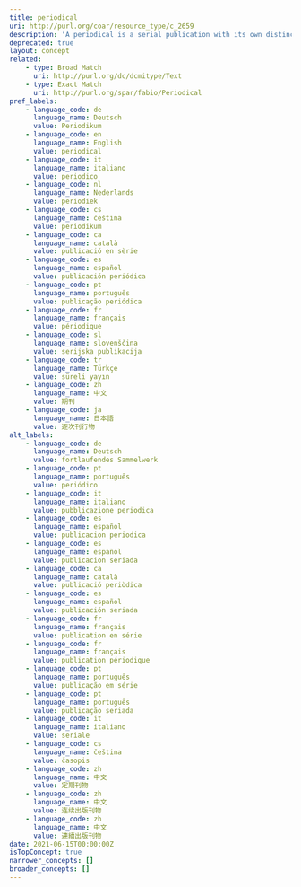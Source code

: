 ```yaml
---
title: periodical
uri: http://purl.org/coar/resource_type/c_2659
description: 'A periodical is a serial publication with its own distinctive title, characterized by a variety of contents and contributors, and issued at regular intervals. (Adapted from ODLIS) [Source: http://www.abc-clio.com/ODLIS/odlis_p.aspx]'
deprecated: true
layout: concept
related:
    - type: Broad Match
      uri: http://purl.org/dc/dcmitype/Text
    - type: Exact Match
      uri: http://purl.org/spar/fabio/Periodical
pref_labels:
    - language_code: de
      language_name: Deutsch
      value: Periodikum
    - language_code: en
      language_name: English
      value: periodical
    - language_code: it
      language_name: italiano
      value: periodico
    - language_code: nl
      language_name: Nederlands
      value: periodiek
    - language_code: cs
      language_name: čeština
      value: periodikum
    - language_code: ca
      language_name: català
      value: publicació en sèrie
    - language_code: es
      language_name: español
      value: publicación periódica
    - language_code: pt
      language_name: português
      value: publicação periódica
    - language_code: fr
      language_name: français
      value: périodique
    - language_code: sl
      language_name: slovenščina
      value: serijska publikacija
    - language_code: tr
      language_name: Türkçe
      value: süreli yayın
    - language_code: zh
      language_name: 中文
      value: 期刊
    - language_code: ja
      language_name: 日本語
      value: 逐次刊行物
alt_labels:
    - language_code: de
      language_name: Deutsch
      value: fortlaufendes Sammelwerk
    - language_code: pt
      language_name: português
      value: periódico
    - language_code: it
      language_name: italiano
      value: pubblicazione periodica
    - language_code: es
      language_name: español
      value: publicacion periodica
    - language_code: es
      language_name: español
      value: publicacion seriada
    - language_code: ca
      language_name: català
      value: publicació periòdica
    - language_code: es
      language_name: español
      value: publicación seriada
    - language_code: fr
      language_name: français
      value: publication en série
    - language_code: fr
      language_name: français
      value: publication périodique
    - language_code: pt
      language_name: português
      value: publicação em série
    - language_code: pt
      language_name: português
      value: publicação seriada
    - language_code: it
      language_name: italiano
      value: seriale
    - language_code: cs
      language_name: čeština
      value: časopis
    - language_code: zh
      language_name: 中文
      value: 定期刊物
    - language_code: zh
      language_name: 中文
      value: 连续出版刊物
    - language_code: zh
      language_name: 中文
      value: 連續出版刊物
date: 2021-06-15T00:00:00Z
isTopConcept: true
narrower_concepts: []
broader_concepts: []
---
```


